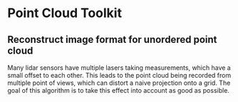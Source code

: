 # Point Cloud Toolkit

## Reconstruct image format for unordered point cloud

Many lidar sensors have multiple lasers taking measurements, which have a small offset to each other.
This leads to the point cloud being recorded from multiple point of views, which can distort a naive
projection onto a grid. The goal of this algorithm is to take this effect into account as good as possible.
